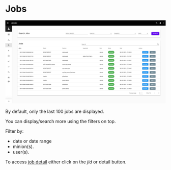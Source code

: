 # Jobs

![jobs](../images/screenshots/jobs.png)

By default, only the last 100 jobs are displayed.

You can display/search more using the filters on top.

Filter by:

 - date or date range
 - minion(s).
 - user(s).

To access [job detail](job_detail.md) either click on the _jid_ or detail button.